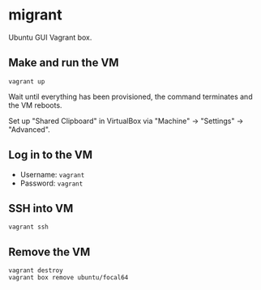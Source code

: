 # migrant

Ubuntu GUI Vagrant box.

## Make and run the VM

```
vagrant up
```

Wait until everything has been provisioned, the command terminates and the VM reboots.

Set up "Shared Clipboard" in VirtualBox via "Machine" -> "Settings" -> "Advanced".

## Log in to the VM

- Username: `vagrant`
- Password: `vagrant`

## SSH into VM

```
vagrant ssh
```

## Remove the VM

```
vagrant destroy
vagrant box remove ubuntu/focal64
```
